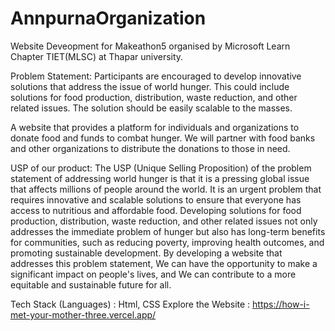 # AnnpurnaOrganization
Website Deveopment for Makeathon5 organised by Microsoft Learn Chapter TIET(MLSC) at Thapar university.

Problem Statement: Participants are encouraged to develop innovative solutions that address the issue of world hunger. This could include solutions for food production, distribution, waste reduction, and other related issues. The solution should be easily scalable to the masses. 

A website that provides a platform for individuals and organizations to donate food and funds to combat hunger. We will partner with food banks and other organizations to distribute the donations to those in need.

USP of our product: The USP (Unique Selling Proposition) of the problem statement of addressing world hunger is that it is a pressing global issue that affects millions of people around the world. It is an urgent problem that requires innovative and scalable solutions to ensure that everyone has access to nutritious and affordable food. Developing solutions for food production, distribution, waste reduction, and other related issues not only addresses the immediate problem of hunger but also has long-term benefits for communities, such as reducing poverty, improving health outcomes, and promoting sustainable development. By developing a website that addresses this problem statement, We can have the opportunity to make a significant impact on people's lives, and We can contribute to a more equitable and sustainable future for all.

Tech Stack (Languages) : Html, CSS
Explore the Website : https://how-i-met-your-mother-three.vercel.app/


